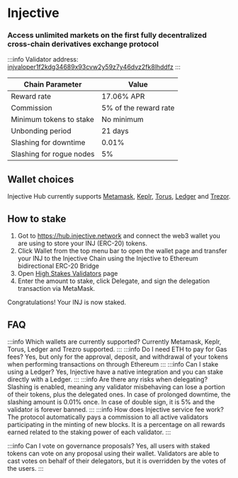 # Injective

### Access unlimited markets on the first fully decentralized cross-chain derivatives exchange protocol


:::info
Validator address: <a href="https://hub.injective.network/validators/injvaloper1f2kdg34689x93cvw2y59z7y46dvz2fk8lhddfz" target="_blank">injvaloper1f2kdg34689x93cvw2y59z7y46dvz2fk8lhddfz</a>
:::
<br/>

| Chain Parameter            | Value                 |
|----------------------------|-----------------------|
| Reward rate                | 17.06% APR            |
| Commission                 | 5% of the reward rate |
| Minimum tokens to stake    | No minimum            |
| Unbonding period           | 21 days               |
| Slashing for downtime      | 0.01%                 |
| Slashing for rogue nodes   | 5%                    |

## Wallet choices

Injective Hub currently supports <a href="https://metamask.io/" target="_blank">Metamask</a>, <a href="https://wallet.keplr.app/" target="_blank">Keplr</a>, <a href="https://tor.us/" target="_blank">Torus</a>, <a href="https://www.ledger.com/" target="_blank">Ledger</a> and <a href="https://trezor.io/" target="_blank">Trezor</a>.


## How to stake

1. Got to <a href="https://hub.injective.network" target="_blank">https://hub.injective.network</a> and connect the web3 wallet you are using to store your INJ (ERC-20) tokens.
2. Click Wallet from the top menu bar to open the wallet page and transfer your INJ to the Injective Chain using the Injective to Ethereum bidirectional ERC-20 Bridge
3. Open <a href="https://hub.injective.network/validators/injvaloper1f2kdg34689x93cvw2y59z7y46dvz2fk8lhddfz" target="_blank">High Stakes Validators</a> page
4. Enter the amount to stake, click Delegate, and sign the delegation transaction via MetaMask. 

Congratulations! Your INJ is now staked.

## FAQ

:::info Which wallets are currently supported?
Currently Metamask, Keplr, Torus, Ledger and Trezro supported.
:::
:::info Do I need ETH to pay for Gas fees?
Yes, but only for the approval, deposit, and withdrawal of your tokens when performing transactions on through Ethereum
:::
:::info Can I stake using a Ledger?
Yes, Injective have a native integration and you can stake directly with a Ledger.
:::
:::info Are there any risks when delegating?
Slashing is enabled, meaning any validator misbehaving can lose a portion of their tokens, plus the delegated ones.
In case of prolonged downtime, the slashing amount is 0.01% once. In case of double sign, it is 5% and the validator is forever banned.
:::
:::info How does Injective service fee work?
The protocol automatically pays a commission to all active validators participating in the minting of new blocks. It is a percentage on all rewards earned related to the staking power of each validator.
:::

:::info Can I vote on governance proposals?
Yes, all users with staked tokens can vote on any proposal using their wallet.
Validators are able to cast votes on behalf of their delegators, but it is overridden by the votes of the users.
:::


<br/>
